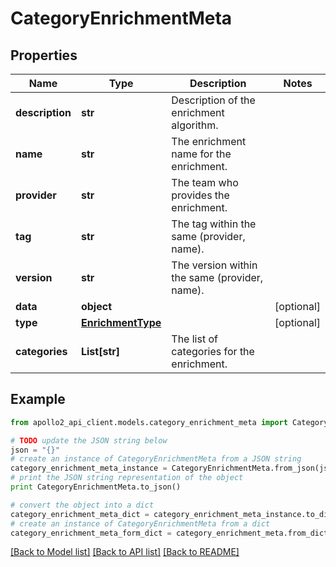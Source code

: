 # CategoryEnrichmentMeta


## Properties
Name | Type | Description | Notes
------------ | ------------- | ------------- | -------------
**description** | **str** | Description of the enrichment algorithm. | 
**name** | **str** | The enrichment name for the enrichment. | 
**provider** | **str** | The team who provides the enrichment. | 
**tag** | **str** | The tag within the same (provider, name). | 
**version** | **str** | The version within the same (provider, name). | 
**data** | **object** |  | [optional] 
**type** | [**EnrichmentType**](EnrichmentType.md) |  | [optional] 
**categories** | **List[str]** | The list of categories for the enrichment. | 

## Example

```python
from apollo2_api_client.models.category_enrichment_meta import CategoryEnrichmentMeta

# TODO update the JSON string below
json = "{}"
# create an instance of CategoryEnrichmentMeta from a JSON string
category_enrichment_meta_instance = CategoryEnrichmentMeta.from_json(json)
# print the JSON string representation of the object
print CategoryEnrichmentMeta.to_json()

# convert the object into a dict
category_enrichment_meta_dict = category_enrichment_meta_instance.to_dict()
# create an instance of CategoryEnrichmentMeta from a dict
category_enrichment_meta_form_dict = category_enrichment_meta.from_dict(category_enrichment_meta_dict)
```
[[Back to Model list]](../README.md#documentation-for-models) [[Back to API list]](../README.md#documentation-for-api-endpoints) [[Back to README]](../README.md)


